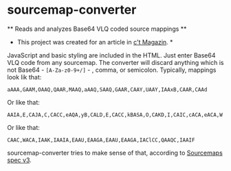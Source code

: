 # sourcemap-converter
** Reads and analyzes Base64 VLQ coded source mappings **

* This project was created for an article in [c't Magazin](https://ct.de/). *

JavaScript and basic styling are included in the HTML. Just enter Base64 VLQ code from any sourcemap. The converter will discard anything which is not Base64 - `[A-Za-z0-9+/]` - , comma, or semicolon. Typically, mappings look lik that:

    aAAA,GAAM,OAAQ,QAAR,MAAQ,aAAQ,SAAQ,GAAR,CAAY,UAAY,IAAxB,CAAR,CAAd
    
Or like that:

    AAIA,E,CAJA,C,CACC,eAQA,yB,CALD,E,CACC,kBASA,O,CAKD,I,CAIC,cACA,eACA,W
    
Or like that:

    CAAC,WACA,IAAK,IAAIA,EAAU,EAAGA,EAAU,EAAGA,IAClCC,QAAQC,IAAIF
    
sourcemap-converter tries to make sense of that, according to [Sourcemaps spec v3](https://docs.google.com/document/d/1U1RGAehQwRypUTovF1KRlpiOFze0b-_2gc6fAH0KY0k/edit).
